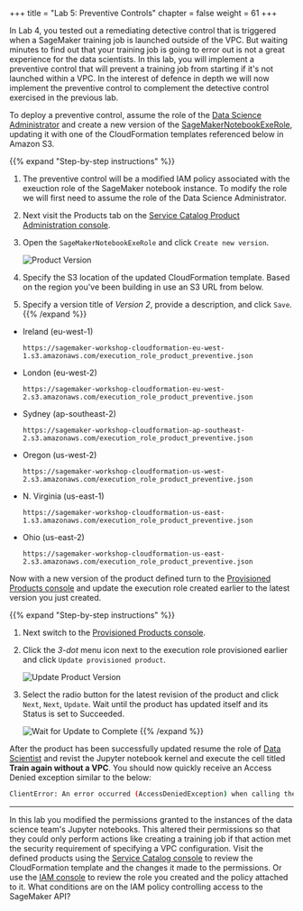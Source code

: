 +++
title = "Lab 5: Preventive Controls"
chapter = false
weight = 61
+++

In Lab 4, you tested out a remediating detective control that is triggered when a SageMaker training job is launched outside of the VPC. But waiting minutes to find out that your training job is going to error out is not a great experience for the data scientists.  In this lab, you will implement a preventive control that will prevent a training job from starting if it's not launched within a VPC.  In the interest of defence in depth we will now implement the preventive control to complement the detective control exercised in the previous lab.

To deploy a preventive control, assume the role of the [Data Science Administrator](https://signin.aws.amazon.com/switchrole?account=000000000000&roleName=DataScientistAdmin&displayName=DataScienceAdmin) and create a new version of the [SageMakerNotebookExeRole](https://console.aws.amazon.com/servicecatalog/home?isSceuc=false&#admin-products), updating it with one of the CloudFormation templates referenced below in Amazon S3.

{{% expand "Step-by-step instructions" %}}
1. The preventive control will be a modified IAM policy associated with the exeuction role of the SageMaker notebook instance.  To modify the role we will first need to assume the role of the Data Science Administrator. 
1. Next visit the Products tab on the [Service Catalog Product Administration console](https://console.aws.amazon.com/servicecatalog).
1. Open the `SageMakerNotebookExeRole` and click `Create new version`.

    ![Product Version](/images/product_version.png)

1. Specify the S3 location of the updated CloudFormation template.  Based on the region you've been building in use an S3 URL from below.
1. Specify a version title of *Version 2*, provide a description, and click `Save`.
{{% /expand %}}

 - Ireland (eu-west-1)

    ```
    https://sagemaker-workshop-cloudformation-eu-west-1.s3.amazonaws.com/execution_role_product_preventive.json
    ```

 - London (eu-west-2)

    ```
    https://sagemaker-workshop-cloudformation-eu-west-2.s3.amazonaws.com/execution_role_product_preventive.json
    ```

 - Sydney (ap-southeast-2)

    ```
    https://sagemaker-workshop-cloudformation-ap-southeast-2.s3.amazonaws.com/execution_role_product_preventive.json
    ```

 - Oregon (us-west-2)

    ```
    https://sagemaker-workshop-cloudformation-us-west-2.s3.amazonaws.com/execution_role_product_preventive.json
    ```

 - N. Virginia (us-east-1)

    ```
    https://sagemaker-workshop-cloudformation-us-east-1.s3.amazonaws.com/execution_role_product_preventive.json
    ```

 - Ohio (us-east-2)

    ```
    https://sagemaker-workshop-cloudformation-us-east-2.s3.amazonaws.com/execution_role_product_preventive.json
    ```

Now with a new version of the product defined turn to the [Provisioned Products console](https://console.aws.amazon.com/servicecatalog/home?#/stacks) and update the execution role created earlier to the latest version you just created.

{{% expand "Step-by-step instructions" %}}
1. Next switch to the [Provisioned Products console](https://console.aws.amazon.com/servicecatalog/home?#/stacks).
1. Click the *3-dot* menu icon next to the execution role provisioned earlier and click `Update provisioned product`.

    ![Update Product Version](/images/update_product_version.png)

1. Select the radio button for the latest revision of the product and click `Next`, `Next`, `Update`.  Wait until the product has updated itself and its Status is set to Succeeded.

    ![Wait for Update to Complete](/images/update_provisioned_product.png)
{{% /expand %}}

After the product has been successfully updated resume the role of [Data Scientist](https://signin.aws.amazon.com/switchrole?account=000000000000&roleName=DataScientist&displayName=DataScientist) and revist the Jupyter notebook kernel and execute the cell titled **Train again without a VPC**.  You should now quickly receive an Access Denied exception similar to the below:

```bash
ClientError: An error occurred (AccessDeniedException) when calling the CreateTrainingJob operation: User: arn:aws:sts::012348485732:assumed-role/SageMakerExecRole-ml-product-team/SageMaker is not authorized to perform: sagemaker:CreateTrainingJob on resource: arn:aws:sagemaker:eu-west-1:012348485732:training-job/sagemaker-tensorflow-2019-10-16-22-14-30-880 with an explicit deny
```
---

In this lab you modified the permissions granted to the instances of the data science team's Jupyter notebooks.  This altered their permissions so that they could only perform actions like creating a training job if that action met the security requirement of specifying a VPC configuration.  Visit the defined products using the [Service Catalog console](https://console.aws.amazon.com/servicecatalog/home?isSceuc=false&#admin-products) to review the CloudFormation template and the changes it made to the permissions.  Or use the [IAM console](https://console.aws.amazon.com/iam/home?#/roles) to review the role you created and the policy attached to it.  What conditions are on the IAM policy controlling access to the SageMaker API?
